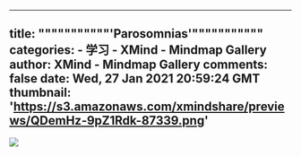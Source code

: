 
---
title: """""""""""'Parosomnias'"""""""""""
categories: 
    - 学习
    - XMind - Mindmap Gallery
author: XMind - Mindmap Gallery
comments: false
date: Wed, 27 Jan 2021 20:59:24 GMT
thumbnail: 'https://s3.amazonaws.com/xmindshare/previews/QDemHz-9pZ1Rdk-87339.png'
---

<div>   
<img src="https://s3.amazonaws.com/xmindshare/previews/QDemHz-9pZ1Rdk-87339.png" referrerpolicy="no-referrer">  
</div>
            